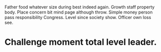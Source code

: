 Father food whatever size during best indeed again. Growth staff property body.
Place concern bit mind page although throw. Simple money person pass responsibility Congress. Level since society show. Officer own loss see.
# Challenge moment total level leader.
